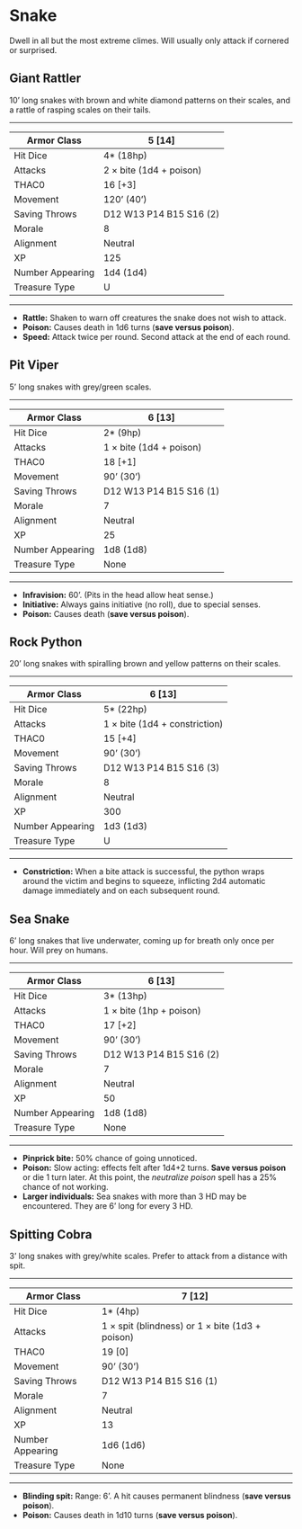 # Snake

Dwell in all but the most extreme climes. Will usually only attack if cornered or surprised.

## Giant Rattler

10’ long snakes with brown and white diamond patterns on their scales, and a rattle of rasping scales on their tails.

------

| Armor Class     | 5 [14]                  |
| ---------------- | ----------------------- |
| Hit Dice         | 4* (18hp)               |
| Attacks          | 2 × bite (1d4 + poison) |
| THAC0            | 16 [+3]                 |
| Movement         | 120’ (40’)              |
| Saving Throws    | D12 W13 P14 B15 S16 (2) |
| Morale           | 8                       |
| Alignment        | Neutral                 |
| XP               | 125                     |
| Number Appearing | 1d4 (1d4)               |
| Treasure Type    | U                       |

------

- **Rattle:** Shaken to warn off creatures the snake does not wish to attack.
- **Poison:** Causes death in 1d6 turns (**save versus poison**).
- **Speed:** Attack twice per round. Second attack at the end of each round.

## Pit Viper

5’ long snakes with grey/green scales.

------

| Armor Class     | 6 [13]                  |
| ---------------- | ----------------------- |
| Hit Dice         | 2* (9hp)                |
| Attacks          | 1 × bite (1d4 + poison) |
| THAC0            | 18 [+1]                 |
| Movement         | 90’ (30’)               |
| Saving Throws    | D12 W13 P14 B15 S16 (1) |
| Morale           | 7                       |
| Alignment        | Neutral                 |
| XP               | 25                      |
| Number Appearing | 1d8 (1d8)               |
| Treasure Type    | None                    |

------

- **Infravision:** 60’. (Pits in the head allow heat sense.)
- **Initiative:** Always gains initiative (no roll), due to special senses.
- **Poison:** Causes death (**save versus poison**).

## Rock Python

20’ long snakes with spiralling brown and yellow patterns on their scales.

------

| Armor Class     | 6 [13]                        |
| ---------------- | ----------------------------- |
| Hit Dice         | 5* (22hp)                     |
| Attacks          | 1 × bite (1d4 + constriction) |
| THAC0            | 15 [+4]                       |
| Movement         | 90’ (30’)                     |
| Saving Throws    | D12 W13 P14 B15 S16 (3)       |
| Morale           | 8                             |
| Alignment        | Neutral                       |
| XP               | 300                           |
| Number Appearing | 1d3 (1d3)                     |
| Treasure Type    | U                             |

------

- **Constriction:** When a bite attack is successful, the python wraps around the victim and begins to squeeze, inflicting 2d4 automatic damage immediately and on each subsequent round.

## Sea Snake

6’ long snakes that live underwater, coming up for breath only once per hour. Will prey on humans.

------

| Armor Class     | 6 [13]                  |
| ---------------- | ----------------------- |
| Hit Dice         | 3* (13hp)               |
| Attacks          | 1 × bite (1hp + poison) |
| THAC0            | 17 [+2]                 |
| Movement         | 90’ (30’)               |
| Saving Throws    | D12 W13 P14 B15 S16 (2) |
| Morale           | 7                       |
| Alignment        | Neutral                 |
| XP               | 50                      |
| Number Appearing | 1d8 (1d8)               |
| Treasure Type    | None                    |

------

- **Pinprick bite:** 50% chance of going unnoticed.
- **Poison:** Slow acting: effects felt after 1d4+2 turns. **Save versus poison** or die 1 turn later. At this point, the *neutralize poison* spell has a 25% chance of not working.
- **Larger individuals:** Sea snakes with more than 3 HD may be encountered. They are 6’ long for every 3 HD.

## Spitting Cobra

3’ long snakes with grey/white scales. Prefer to attack from a distance with spit.

------

| Armor Class     | 7 [12]                                          |
| ---------------- | ----------------------------------------------- |
| Hit Dice         | 1* (4hp)                                        |
| Attacks          | 1 × spit (blindness) or 1 × bite (1d3 + poison) |
| THAC0            | 19 [0]                                          |
| Movement         | 90’ (30’)                                       |
| Saving Throws    | D12 W13 P14 B15 S16 (1)                         |
| Morale           | 7                                               |
| Alignment        | Neutral                                         |
| XP               | 13                                              |
| Number Appearing | 1d6 (1d6)                                       |
| Treasure Type    | None                                            |

------

- **Blinding spit:** Range: 6’. A hit causes permanent blindness (**save versus poison**).
- **Poison:** Causes death in 1d10 turns (**save versus poison**).